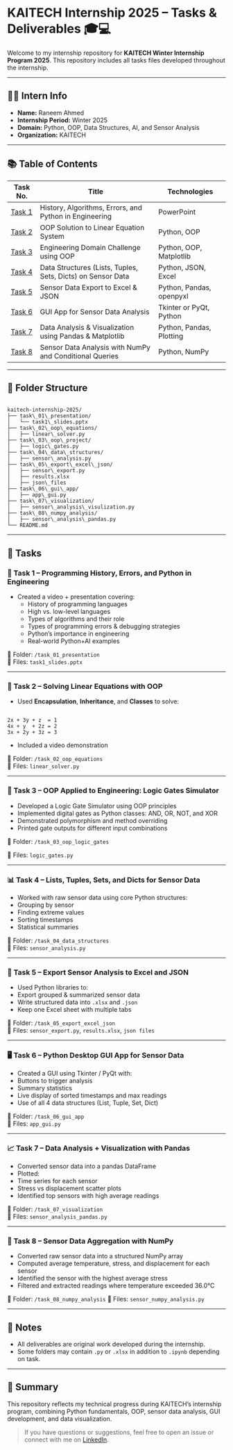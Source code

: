 # KAITECH Internship 2025 – Tasks & Deliverables 🎓💻

Welcome to my internship repository for **KAITECH Winter Internship Program 2025**. This repository includes all tasks files developed throughout the internship.

---

## 👩‍💻 Intern Info

- **Name:** Raneem Ahmed
- **Internship Period:** Winter 2025
- **Domain:** Python, OOP, Data Structures, AI, and Sensor Analysis
- **Organization:** KAITECH

---
## 📚 Table of Contents

| Task No. | Title                                                                 | Technologies             |
|----------|-----------------------------------------------------------------------|--------------------------|
| [Task 1](#task-1) | History, Algorithms, Errors, and Python in Engineering          | PowerPoint               |
| [Task 2](#task-2) | OOP Solution to Linear Equation System                          | Python, OOP              |
| [Task 3](#task-3) | Engineering Domain Challenge using OOP                          | Python, OOP, Matplotlib  |
| [Task 4](#task-4) | Data Structures (Lists, Tuples, Sets, Dicts) on Sensor Data     | Python, JSON, Excel      |
| [Task 5](#task-5) | Sensor Data Export to Excel & JSON                              | Python, Pandas, openpyxl |
| [Task 6](#task-6) | GUI App for Sensor Data Analysis                                | Tkinter or PyQt, Python  |
| [Task 7](#task-7) | Data Analysis & Visualization using Pandas & Matplotlib         | Python, Pandas, Plotting |
| [Task 8](#task-8) | Sensor Data Analysis with NumPy and Conditional Queries         | Python, NumPy            |

---

## 📁 Folder Structure

```

kaitech-internship-2025/
├── task\_01\_presentation/
│   └── task1\_slides.pptx
├── task\_02\_oop\_equations/
│   ├── linear\_solver.py
├── task\_03\_oop\_project/
│   ├── logic\_gates.py
├── task\_04\_data\_structures/
│   ├── sensor\_analysis.py
├── task\_05\_export\_excel\_json/
│   ├── sensor\_export.py
│   ├── results.xlsx
│   ├── json\_files
├── task\_06\_gui\_app/
│   ├── app\_gui.py
├── task\_07\_visualization/
│   ├── sensor\_analysis\_visulization.py
├── task\_08\_numpy_analysis/
│   ├── sensor\_analysis\_pandas.py
└── README.md

```

---

## 📌 Tasks

### 🧠 Task 1 – Programming History, Errors, and Python in Engineering
- Created a video + presentation covering:
  - History of programming languages
  - High vs. low-level languages
  - Types of algorithms and their role
  - Types of programming errors & debugging strategies
  - Python’s importance in engineering
  - Real-world Python+AI examples

📁 Folder: `/task_01_presentation`  
📄 Files: `task1_slides.pptx`

---

### 🧮 Task 2 – Solving Linear Equations with OOP

- Used **Encapsulation**, **Inheritance**, and **Classes** to solve:
```

2x + 3y + z  = 1
4x + y  + 2z = 2
3x + 2y + 3z = 3

```
- Included a video demonstration

📁 Folder: `/task_02_oop_equations`  
📄 Files: `linear_solver.py`

---

### 🧠 Task 3 – OOP Applied to Engineering: Logic Gates Simulator

- Developed a Logic Gate Simulator using OOP principles
- Implemented digital gates as Python classes: AND, OR, NOT, and XOR
- Demonstrated polymorphism and method overriding
- Printed gate outputs for different input combinations

📁 Folder: `/task_03_oop_logic_gates`

📄 Files: `logic_gates.py`

---

### 📊 Task 4 – Lists, Tuples, Sets, and Dicts for Sensor Data

- Worked with raw sensor data using core Python structures:
- Grouping by sensor
- Finding extreme values
- Sorting timestamps
- Statistical summaries

📁 Folder: `/task_04_data_structures`  
📄 Files: `sensor_analysis.py` 

---

### 📁 Task 5 – Export Sensor Analysis to Excel and JSON

- Used Python libraries to:
- Export grouped & summarized sensor data
- Write structured data into `.xlsx` and `.json`
- Keep one Excel sheet with multiple tabs

📁 Folder: `/task_05_export_excel_json`  
📄 Files: `sensor_export.py`, `results.xlsx`, `json files` 

---

### 🖥 Task 6 – Python Desktop GUI App for Sensor Data

- Created a GUI using Tkinter / PyQt with:
- Buttons to trigger analysis
- Summary statistics
- Live display of sorted timestamps and max readings
- Use of all 4 data structures (List, Tuple, Set, Dict)

📁 Folder: `/task_06_gui_app`  
📄 Files: `app_gui.py`

---

### 📈 Task 7 – Data Analysis + Visualization with Pandas

- Converted sensor data into a pandas DataFrame
- Plotted:
- Time series for each sensor
- Stress vs displacement scatter plots
- Identified top sensors with high average readings

📁 Folder: `/task_07_visualization`  
📄 Files: `sensor_analysis_pandas.py`

---
### 🔢 Task 8 – Sensor Data Aggregation with NumPy

- Converted raw sensor data into a structured NumPy array
- Computed average temperature, stress, and displacement for each sensor
- Identified the sensor with the highest average stress
- Filtered and extracted readings where temperature exceeded 36.0°C

📁 Folder: `/task_08_numpy_analysis`
📄 Files: `sensor_numpy_analysis.py`

---

## 🔗 Notes
- All deliverables are original work developed during the internship.
- Some folders may contain `.py` or `.xlsx` in addition to `.ipynb` depending on task.

---

## 💼 Summary

This repository reflects my technical progress during KAITECH’s internship program, combining Python fundamentals, OOP, sensor data analysis, GUI development, and data visualization.

> If you have questions or suggestions, feel free to open an issue or connect with me on [LinkedIn](https://www.linkedin.com/in/raneem-a-refaat-29b7172b1/?lipi=urn%3Ali%3Apage%3Ad_flagship3_profile_view_base_contact_details%3ByL3RebfBRHi%2FDQzDMqloow%3D%3D).



